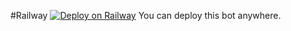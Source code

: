 #Railway
[![Deploy on Railway](https://railway.app/button.svg)](https://railway.app/new/template/XdnUWe)
You can deploy this bot anywhere.
